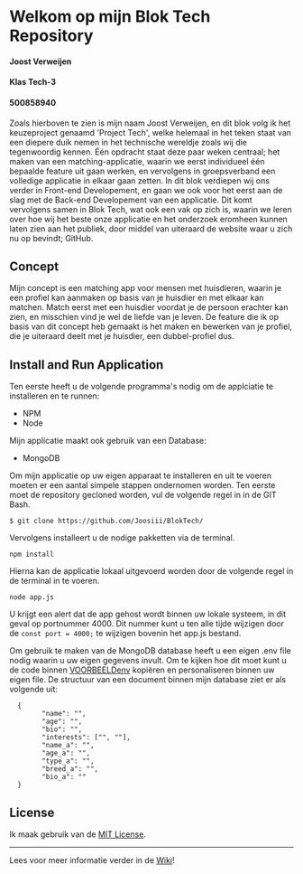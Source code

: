 # Welkom op mijn Blok Tech Repository

#### Joost Verweijen
#### Klas Tech-3
#### 500858940

Zoals hierboven te zien is mijn naam Joost Verweijen, en dit blok volg ik het keuzeproject genaamd 'Project Tech', welke helemaal in het teken staat van een diepere duik nemen in het technische wereldje zoals wij die tegenwoordig kennen. Één opdracht staat deze paar weken centraal; het maken van een matching-applicatie, waarin we eerst individueel één bepaalde feature uit gaan werken, en vervolgens in groepsverband een volledige applicatie in elkaar gaan zetten. In dit blok verdiepen wij ons verder in Front-end Developement, en gaan we ook voor het eerst aan de slag met de Back-end Developement van een applicatie. Dit komt vervolgens samen in Blok Tech, wat ook een vak op zich is, waarin we leren over hoe wij het beste onze applicatie en het onderzoek eromheen kunnen laten zien aan het publiek, door middel van uiteraard de website waar u zich nu op bevindt; GitHub.

## Concept
Mijn concept is een matching app voor mensen met huisdieren, waarin je een profiel kan aanmaken op basis van je huisdier en met elkaar kan matchen. Match eerst met een huisdier voordat je de persoon erachter kan zien, en misschien vind je wel de liefde van je leven. De feature die ik op basis van dit concept heb gemaakt is het maken en bewerken van je profiel, die je uiteraard deelt met je huisdier, een dubbel-profiel dus.

## Install and Run Application
Ten eerste heeft u de volgende programma's nodig om de applciatie te installeren en te runnen:
- NPM
- Node

Mijn applicatie maakt ook gebruik van een Database:
- MongoDB

Om mijn applicatie op uw eigen apparaat te installeren en uit te voeren moeten er een aantal simpele stappen ondernomen worden. Ten eerste moet de repository gecloned worden, vul de volgende regel in in de GIT Bash.
```
$ git clone https://github.com/Joosiii/BlokTech/
```
Vervolgens installeert u de nodige pakketten via de terminal.
```
npm install
```
Hierna kan de applicatie lokaal uitgevoerd worden door de volgende regel in de terminal in te voeren.
```
node app.js
```
U krijgt een alert dat de app gehost wordt binnen uw lokale systeem, in dit geval op portnummer 4000. Dit nummer kunt u ten alle tijde wijzigen door de `const port = 4000;` te wijzigen bovenin het app.js bestand.

Om gebruik te maken van de MongoDB database heeft u een eigen .env file nodig waarin u uw eigen gegevens invult. Om te kijken hoe dit moet kunt u de code binnen [VOORBEELDenv](https://github.com/Joosiii/BlokTech/blob/master/VOORBEELDenv) kopiëren en personaliseren binnen uw eigen file.
De structuur van een document binnen mijn database ziet er als volgende uit:
```
  {
        "name": "",
        "age": "",
        "bio": "",
        "interests": ["", ""],
        "name_a": "",
        "age_a": "",
        "type_a": "",
        "breed_a": "",
        "bio_a": ""
  }
```

## License
Ik maak gebruik van de [MIT License](https://github.com/Joosiii/BlokTech/blob/master/LICENSE).

----------------------
Lees voor meer informatie verder in de [Wiki](https://github.com/Joosiii/BlokTech/wiki)!

